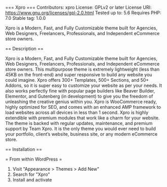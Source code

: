 === Xpro ===
Contributors: xpro
License: GPLv2 or later
License URI: https://www.gnu.org/licenses/gpl-2.0.html
Tested up to: 5.6
Requires PHP: 7.0
Stable tag: 1.0.0

Xpro is a Modern, Fast, and Fully Customizable theme built for Agencies, Web Designers, Freelancers, Professionals, and Independent eCommerce store owners.

== Description ==

Xpro is a Modern, Fast, and Fully Customizable theme built for Agencies, Web Designers, Freelancers, Professionals, and Independent eCommerce store owners. This multipurpose theme is extremely lightweight (less than 45KB on the front-end) and super responsive to build any website you could imagine. Xpro offers 300+ Templates, 500+ Sections, and 50+ Addons, so it is super easy to customize your website as per your needs. It also works perfectly fine with popular page builders like Beaver Builder, Elementor, and Gutenberg (in development) to give you the freedom of unleashing the creative genius within you.
Xpro is WooCommerce ready, highly optimized for SEO, and comes with an enhanced AMP framework to load websites across all devices in less than 1 second. Xpro is highly extendible with premium modules that work like a charm for your website. The theme is backed with regular updates, maintenance, and premium support by Team Xpro. It is the only theme you would ever need to build your portfolio, client’s website, business site, or any modern eCommerce store.

== Installation ==

= From within WordPress =
1. Visit "Appearance > Themes > Add New"
2. Search for "Xpro"
3. Install and activate
